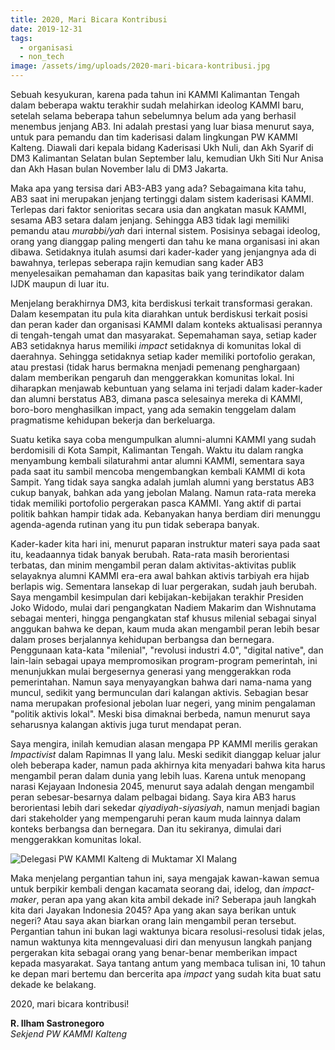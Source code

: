 ```yaml
---
title: 2020, Mari Bicara Kontribusi
date: 2019-12-31
tags:
  - organisasi
  - non_tech
image: /assets/img/uploads/2020-mari-bicara-kontribusi.jpg
---
```

Sebuah kesyukuran, karena pada tahun ini KAMMI Kalimantan Tengah dalam beberapa waktu terakhir sudah melahirkan ideolog KAMMI baru, setelah selama beberapa tahun sebelumnya belum ada yang berhasil menembus jenjang AB3. Ini adalah prestasi yang luar biasa menurut saya, untuk para pemandu dan tim kaderisasi dalam lingkungan PW KAMMI Kalteng. Diawali dari kepala bidang Kaderisasi Ukh Nuli, dan Akh Syarif di DM3 Kalimantan Selatan bulan September lalu, kemudian Ukh Siti Nur Anisa dan Akh Hasan bulan November lalu di DM3 Jakarta.

Maka apa yang tersisa dari AB3-AB3 yang ada? Sebagaimana kita tahu, AB3 saat ini merupakan jenjang tertinggi dalam sistem kaderisasi KAMMI. Terlepas dari faktor senioritas secara usia dan angkatan masuk KAMMI, sesama AB3 setara dalam jenjang. Sehingga AB3 tidak lagi memiliki pemandu atau *murabbi/yah* dari internal sistem. Posisinya sebagai ideolog, orang yang dianggap paling mengerti dan tahu ke mana organisasi ini akan dibawa. Setidaknya itulah asumsi dari kader-kader yang jenjangnya ada di bawahnya, terlepas seberapa rajin kemudian sang kader AB3 menyelesaikan pemahaman dan kapasitas baik yang terindikator dalam IJDK maupun di luar itu.

Menjelang berakhirnya DM3, kita berdiskusi terkait transformasi gerakan. Dalam kesempatan itu pula kita diarahkan untuk berdiskusi terkait posisi dan peran kader dan organisasi KAMMI dalam konteks aktualisasi perannya di tengah-tengah umat dan masyarakat. Sepemahaman saya, setiap kader AB3 setidaknya harus memiliki *impact* setidaknya di komunitas lokal di daerahnya. Sehingga setidaknya setiap kader memiliki portofolio gerakan, atau prestasi (tidak harus bermakna menjadi pemenang penghargaan) dalam memberikan pengaruh dan menggerakkan komunitas lokal. Ini diharapkan menjawab kebuntuan yang selama ini terjadi dalam kader-kader dan alumni berstatus AB3, dimana pasca selesainya mereka di KAMMI, boro-boro menghasilkan impact, yang ada semakin tenggelam dalam pragmatisme kehidupan bekerja dan berkeluarga.

Suatu ketika saya coba mengumpulkan alumni-alumni KAMMI yang sudah berdomisili di Kota Sampit, Kalimantan Tengah. Waktu itu dalam rangka menyambung kembali silaturahmi antar alumni KAMMI, sementara saya pada saat itu sambil mencoba mengembangkan kembali KAMMI di kota Sampit. Yang tidak saya sangka adalah jumlah alumni yang berstatus AB3 cukup banyak, bahkan ada yang jebolan Malang. Namun rata-rata mereka tidak memiliki portofolio pergerakan pasca KAMMI. Yang aktif di partai politik bahkan hampir tidak ada. Kebanyakan hanya berdiam diri menunggu agenda-agenda rutinan yang itu pun tidak seberapa banyak.

Kader-kader kita hari ini, menurut paparan instruktur materi saya pada saat itu, keadaannya tidak banyak berubah. Rata-rata masih berorientasi terbatas, dan minim mengambil peran dalam aktivitas-aktivitas publik selayaknya alumni KAMMI era-era awal bahkan aktivis tarbiyah era hijab berlapis wig. Sementara lansekap di luar pergerakan, sudah jauh berubah. Saya mengambil kesimpulan dari kebijakan-kebijakan terakhir Presiden Joko Widodo, mulai dari pengangkatan Nadiem Makarim dan Wishnutama sebagai menteri, hingga pengangkatan staf khusus milenial sebagai sinyal anggukan bahwa ke depan, kaum muda akan mengambil peran lebih besar dalam proses berjalannya kehidupan berbangsa dan bernegara. Penggunaan kata-kata "milenial", "revolusi industri 4.0", "digital native", dan lain-lain sebagai upaya mempromosikan program-program pemerintah, ini menunjukkan mulai bergesernya generasi yang menggerakkan roda pemerintahan. Namun saya menyayangkan bahwa dari nama-nama yang muncul, sedikit yang bermunculan dari kalangan aktivis. Sebagian besar nama merupakan profesional jebolan luar negeri, yang minim pengalaman "politik aktivis lokal". Meski bisa dimaknai berbeda, namun menurut saya seharusnya kalangan aktivis juga turut mendapat peran.

Saya mengira, inilah kemudian alasan mengapa PP KAMMI merilis gerakan *Impactivist* dalam Rapimnas II yang lalu. Meski sedikit dianggap keluar jalur oleh beberapa kader, namun pada akhirnya kita menyadari bahwa kita harus mengambil peran dalam dunia yang lebih luas. Karena untuk menopang narasi Kejayaan Indonesia 2045, menurut saya adalah dengan mengambil peran sebesar-besarnya dalam pelbagai bidang. Saya kira AB3 harus berorientasi lebih dari sekedar *qiyadiyah-siyasiyah*, namun menjadi bagian dari stakeholder yang mempengaruhi peran kaum muda lainnya dalam konteks berbangsa dan bernegara. Dan itu sekiranya, dimulai dari menggerakkan komunitas lokal.

![Delegasi PW KAMMI Kalteng di Muktamar XI Malang](/assets/img/uploads/2020-mari-bicara-kontribusi.jpg)

Maka menjelang pergantian tahun ini, saya mengajak kawan-kawan semua untuk berpikir kembali dengan kacamata seorang dai, idelog, dan *impact-maker*, peran apa yang akan kita ambil dekade ini? Seberapa jauh langkah kita dari Jayakan Indonesia 2045? Apa yang akan saya berikan untuk negeri? Atau saya akan biarkan orang lain mengambil peran tersebut. Pergantian tahun ini bukan lagi waktunya bicara resolusi-resolusi tidak jelas, namun waktunya kita menngevaluasi diri dan menyusun langkah panjang pergerakan kita sebagai orang yang benar-benar memberikan impact kepada masyarakat. Saya tantang antum yang membaca tulisan ini, 10 tahun ke depan mari bertemu dan bercerita apa *impact* yang sudah kita buat satu dekade ke belakang.

2020, mari bicara kontribusi!

**R. Ilham Sastronegoro**\
*Sekjend PW KAMMI Kalteng*